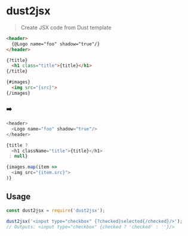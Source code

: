 # dust2jsx

> Create JSX code from Dust template

```html
<header>
  {@Logo name="foo" shadow="true"/}
</header>

{?title}
  <h1 class="title">{title}</h1>
{/title}

{#images}
  <img src="{src}">
{/images}
```

### ➡️

```js
<header>
  <Logo name="foo" shadow="true"/>
</header>

{title ?
  <h1 className="title">{title}</h1>
 : null}

{images.map(item =>
  <img src="{item.src}">
)}
```

## Usage

```js
const dust2jsx = require('dust2jsx');

dust2jsx('<input type="checkbox" {?checked}selected{/checked}/>');
// Outputs: <input type="checkbox" {checked ? 'checked' : ''}/>
```
